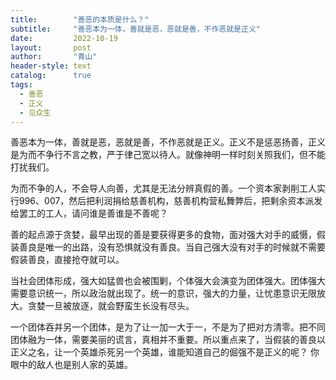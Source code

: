 ```yaml
---
title:        "善恶的本质是什么？"
subtitle:     "善恶本为一体，善就是恶，恶就是善，不作恶就是正义"
date:         2022-10-19
layout:       post
author:       "青山"
header-style: text
catalog:      true
tags:
  - 善恶
  - 正义
  - 见众生
---
```


善恶本为一体，善就是恶，恶就是善，不作恶就是正义。正义不是惩恶扬善，正义是为而不争行不言之教，严于律己宽以待人。就像神明一样时刻关照我们，但不能打扰我们。

为而不争的人，不会导人向善，尤其是无法分辨真假的善。一个资本家剥削工人实行996、007，然后把利润捐给慈善机构，慈善机构营私舞弊后，把剩余资本派发给罢工的工人，请问谁是善谁是不善呢？

善的起点源于贪婪，最早出现的善是要获得更多的食物，面对强大对手的威慑，假装善良是唯一的出路，没有恐惧就没有善良。当自己强大没有对手的时候就不需要假装善良，直接抢夺就可以。

当社会团体形成，强大如猛兽也会被围剿，个体强大会演变为团体强大。团体强大需要意识统一，所以政治就出现了。统一的意识，强大的力量，让忧患意识无限放大。贪婪一旦被放逐，就会野蛮生长没有尽头。

一个团体吞并另一个团体，是为了让一加一大于一，不是为了把对方清零。把不同团体融为一体，需要美丽的谎言，真相并不重要。所以重点来了，当假装的善良以正义之名，让一个英雄杀死另一个英雄，谁能知道自己的倔强不是正义的呢？ 你眼中的敌人也是别人家的英雄。
